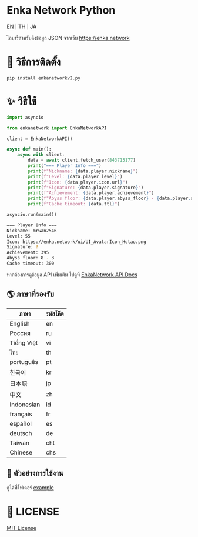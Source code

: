 # Enka Network Python
[EN](./README.md) | TH | [JA](./README_JA.md)

ไลบารีสำหรับดึงข้อมูล JSON จากเว็บ https://enka.network

# 💾 วิธีการติดตั้ง
```
pip install enkanetworkv2.py
```

# ✨ วิธีใช้
```py
import asyncio

from enkanetwork import EnkaNetworkAPI

client = EnkaNetworkAPI()

async def main():
    async with client:
        data = await client.fetch_user(843715177)
        print("=== Player Info ===")
        print(f"Nickname: {data.player.nickname}")
        print(f"Level: {data.player.level}")
        print(f"Icon: {data.player.icon.url}")
        print(f"Signature: {data.player.signature}")
        print(f"Achievement: {data.player.achievement}")
        print(f"Abyss floor: {data.player.abyss_floor} - {data.player.abyss_room}")
        print(f"Cache timeout: {data.ttl}")

asyncio.run(main())
```

```sh
=== Player Info ===
Nickname: mrwan2546
Level: 55
Icon: https://enka.network/ui/UI_AvatarIcon_Hutao.png
Signature: ?
Achievement: 395
Abyss floor: 8 - 3
Cache timeout: 300
```

หากต้องการดูข้อมูล API เพิ่มเติม ไปดูที่ [EnkaNetwork API Docs](https://github.com/EnkaNetwork/API-docs)

## 🌎 ภาษาที่รองรับ
| ภาษา        | รหัสโค๊ต   |
|-------------|---------|
|  English    |     en  |
|  Россия     |     ru  |
|  Tiếng Việt |     vi  |
|  ไทย        |     th  |
|  português  |     pt  |
|  한국어      |     kr  |
|  日本語      |     jp  |
|  中文        |     zh  |
|  Indonesian |     id  |
|  français   |     fr  |
|  español    |     es  |
|  deutsch    |     de  |
|  Taiwan     |    cht  |
|  Chinese    |    chs  |

## 👀 ตัวอย่างการใช้งาน
ดูได้ที่โฟเดอร์ [example](./example/)

# 📄 LICENSE
[MIT License](./LICENSE)

